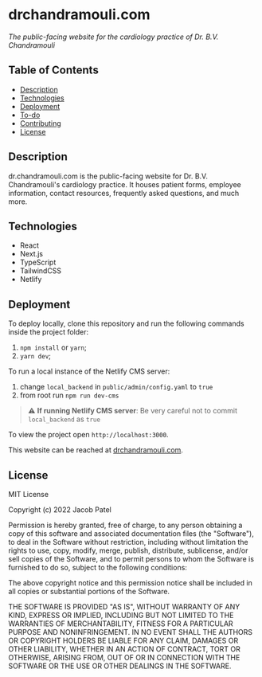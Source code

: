 
# drchandramouli.com

*The public-facing website for the cardiology practice of Dr. B.V. Chandramouli* 


## Table of Contents
- [Description](#description)
- [Technologies](#technologies)
- [Deployment](#deployment)
- [To-do](#to-do)
- [Contributing](#contributing)
- [License](#license)

## Description

dr.chandramouli.com is the public-facing website for Dr. B.V. Chandramouli's cardiology practice. It houses patient forms, employee information, contact resources, frequently asked questions, and much more.

## Technologies

* React
* Next.js
* TypeScript
* TailwindCSS
* Netlify

## Deployment

To deploy locally, clone this repository and run the following commands inside the project folder:

1. `npm install` or `yarn`;
2. `yarn dev`;

To run a local instance of the Netlify CMS server:

1. change `local_backend` in `public/admin/config.yaml` to `true`
2. from root run `npm run dev-cms`

> :warning: **If running Netlify CMS server**: Be very careful not to commit `local_backend` as `true`

To view the project open `http://localhost:3000`.

This website can be reached at [drchandramouli.com](https://drchandramouli.com).


## License

MIT License

Copyright (c) 2022 Jacob Patel

Permission is hereby granted, free of charge, to any person obtaining a copy of this software and associated documentation files (the "Software"), to deal in the Software without restriction, including without limitation the rights to use, copy, modify, merge, publish, distribute, sublicense, and/or sell copies of the Software, and to permit persons to whom the Software is furnished to do so, subject to the following conditions:

The above copyright notice and this permission notice shall be included in all copies or substantial portions of the Software.

THE SOFTWARE IS PROVIDED "AS IS", WITHOUT WARRANTY OF ANY KIND, EXPRESS OR IMPLIED, INCLUDING BUT NOT LIMITED TO THE WARRANTIES OF MERCHANTABILITY, FITNESS FOR A PARTICULAR PURPOSE AND NONINFRINGEMENT. IN NO EVENT SHALL THE AUTHORS OR COPYRIGHT HOLDERS BE LIABLE FOR ANY CLAIM, DAMAGES OR OTHER LIABILITY, WHETHER IN AN ACTION OF CONTRACT, TORT OR OTHERWISE, ARISING FROM, OUT OF OR IN CONNECTION WITH THE SOFTWARE OR THE USE OR OTHER DEALINGS IN THE SOFTWARE.